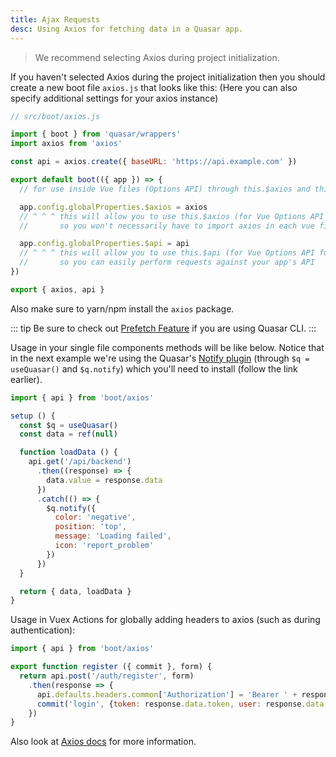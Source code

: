 ```yaml
---
title: Ajax Requests
desc: Using Axios for fetching data in a Quasar app.
---
```


> We recommend selecting Axios during project initialization.

If you haven't selected Axios during the project initialization then you should create a new boot file `axios.js` that looks like this:
(Here you can also specify additional settings for your axios instance)

```js
// src/boot/axios.js

import { boot } from 'quasar/wrappers'
import axios from 'axios'

const api = axios.create({ baseURL: 'https://api.example.com' })

export default boot(({ app }) => {
  // for use inside Vue files (Options API) through this.$axios and this.$api

  app.config.globalProperties.$axios = axios
  // ^ ^ ^ this will allow you to use this.$axios (for Vue Options API form)
  //       so you won't necessarily have to import axios in each vue file

  app.config.globalProperties.$api = api
  // ^ ^ ^ this will allow you to use this.$api (for Vue Options API form)
  //       so you can easily perform requests against your app's API
})

export { axios, api }
```

Also make sure to yarn/npm install the `axios` package.

::: tip
Be sure to check out [Prefetch Feature](/quasar-cli/prefetch-feature) if you are using Quasar CLI.
:::

Usage in your single file components methods will be like below. Notice that in the next example we're using the Quasar's [Notify plugin](/quasar-plugins/notify) (through `$q = useQuasar()` and `$q.notify`) which you'll need to install (follow the link earlier).

```js
import { api } from 'boot/axios'

setup () {
  const $q = useQuasar()
  const data = ref(null)

  function loadData () {
    api.get('/api/backend')
      .then((response) => {
        data.value = response.data
      })
      .catch(() => {
        $q.notify({
          color: 'negative',
          position: 'top',
          message: 'Loading failed',
          icon: 'report_problem'
        })
      })
  }

  return { data, loadData }
}
```

Usage in Vuex Actions for globally adding headers to axios (such as during authentication):

```js
import { api } from 'boot/axios'

export function register ({ commit }, form) {
  return api.post('/auth/register', form)
    .then(response => {
      api.defaults.headers.common['Authorization'] = 'Bearer ' + response.data.token
      commit('login', {token: response.data.token, user: response.data.user})
    })
}
```

Also look at [Axios docs](https://github.com/axios/axios) for more information.
